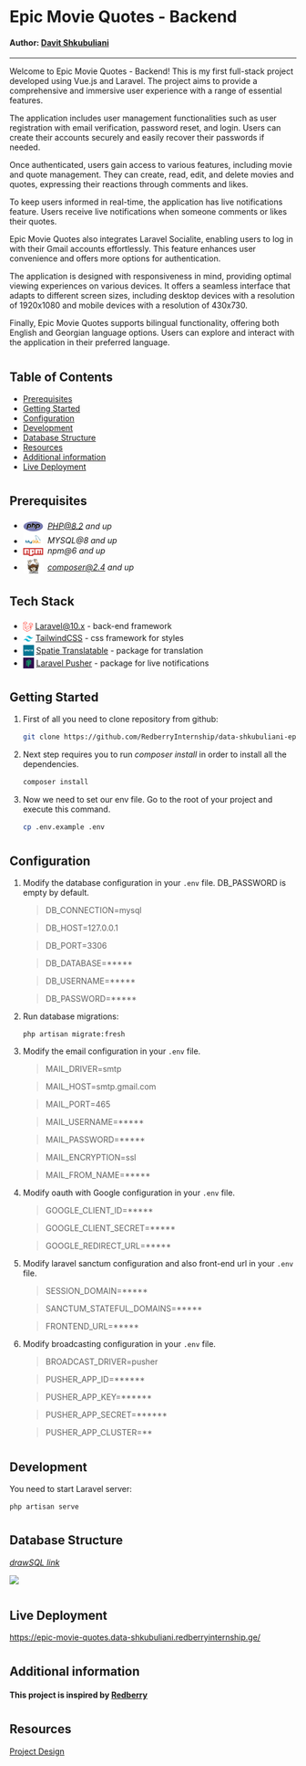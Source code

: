 # Epic Movie Quotes - Backend
#### Author: [Davit Shkubuliani](https://www.linkedin.com/in/davit-shkubuliani/)

---

Welcome to Epic Movie Quotes - Backend! This is my first full-stack project developed using Vue.js and Laravel.
The project aims to provide a comprehensive and immersive user experience with a range of essential features.

The application includes user management functionalities such as user registration with email verification, password reset, and login.
Users can create their accounts securely and easily recover their passwords if needed.

Once authenticated, users gain access to various features, including movie and quote management.
They can create, read, edit, and delete movies and quotes, expressing their reactions through comments and likes.

To keep users informed in real-time, the application has live notifications feature. Users receive live notifications when someone comments or likes their quotes.

Epic Movie Quotes also integrates Laravel Socialite, enabling users to log in with their Gmail accounts effortlessly.
This feature enhances user convenience and offers more options for authentication.

The application is designed with responsiveness in mind, providing optimal viewing experiences on various devices.
It offers a seamless interface that adapts to different screen sizes, including desktop devices with a resolution of 1920x1080 and mobile devices with a resolution of 430x730.

Finally, Epic Movie Quotes supports bilingual functionality, offering both English and Georgian language options.
Users can explore and interact with the application in their preferred language.

#
## Table of Contents

* [Prerequisites](#prerequisites)
* [Getting Started](#getting-started)
* [Configuration](#configuration)
* [Development](#development)
* [Database Structure](#database-structure)
* [Resources](#resources)
* [Additional information](#additional-information)
* [Live Deployment](#live-deployment)


#
## Prerequisites

* <img src="public/readme/assets/php.svg" width="35" style="position: relative; top: 5px" />&nbsp;&nbsp;*PHP@8.2 and up*
* <img src="public/readme/assets/mysql.png" width="35" style="position: relative; top: 4px" />&nbsp;&nbsp;*MYSQL@8 and up*
* <img src="public/readme/assets/npm.png" width="35" style="position: relative; top: 4px" />&nbsp;&nbsp;*npm@6 and up*
* <img src="public/readme/assets/composer.png" width="35" style="position: relative; top: 6px" />&nbsp;&nbsp;*composer@2.4 and up*


#

## Tech Stack
- <img src="public/readme/assets/laravel.png" height="18" style="position: relative; top: 5px" />&nbsp;[Laravel@10.x](https://laravel.com/docs/10.x) - back-end framework
- <img src="public/readme/assets/tailwind.png" height="18" style="position: relative; top: 5px" />&nbsp;[TailwindCSS](https://tailwindcss.com/) - css framework for styles
- <img src="public/readme/assets/spatie.png" height="19" style="position: relative; top: 4px" />&nbsp;[Spatie Translatable](https://github.com/spatie/laravel-translatable) - package for translation
- <img src="public/readme/assets/pusher.jpg" height="19" style="position: relative; top: 4px" />&nbsp;[Laravel Pusher](https://swagger.io/docs/open-source-tools/swagger-ui/usage/installation/) - package for live notifications

#
## Getting Started
1. First of all you need to clone repository from github:
    ```sh
    git clone https://github.com/RedberryInternship/data-shkubuliani-epic-movie-quotes-api.git
    ```

2. Next step requires you to run *composer install* in order to install all the dependencies.
    ```sh
    composer install
    ```

3. Now we need to set our env file. Go to the root of your project and execute this command.
    ```sh
    cp .env.example .env
    ```


#
## Configuration

1. Modify the database configuration in your `.env` file. DB_PASSWORD is empty by default.
   >DB_CONNECTION=mysql

   >DB_HOST=127.0.0.1

   >DB_PORT=3306

   >DB_DATABASE=*****

   >DB_USERNAME=*****

   >DB_PASSWORD=*****

2. Run database migrations:
    ```shell
    php artisan migrate:fresh
    ```

3. Modify the email configuration in your `.env` file.
   >MAIL_DRIVER=smtp

   >MAIL_HOST=smtp.gmail.com

   >MAIL_PORT=465

   >MAIL_USERNAME=*****

   >MAIL_PASSWORD=*****

   >MAIL_ENCRYPTION=ssl

   >MAIL_FROM_NAME=*****

4. Modify oauth with Google configuration in your `.env` file.
   >GOOGLE_CLIENT_ID=*****

   >GOOGLE_CLIENT_SECRET=*****

   >GOOGLE_REDIRECT_URL=*****

5. Modify laravel sanctum configuration and also front-end url in your `.env` file.
   >SESSION_DOMAIN=*****

   >SANCTUM_STATEFUL_DOMAINS=*****

   >FRONTEND_URL=*****

6. Modify broadcasting configuration in your `.env` file.
   >BROADCAST_DRIVER=pusher

   >PUSHER_APP_ID=******

   >PUSHER_APP_KEY=******

   >PUSHER_APP_SECRET=******

   >PUSHER_APP_CLUSTER=**

#
## Development

You need to start Laravel server:

```shell
php artisan serve
```


#
## Database Structure
[*drawSQL link*](https://drawsql.app/teams/datas-team/diagrams/epic-movie-quotes)

![](../epic-movie-quotes-back/public/readme/assets/drawSQL-epic-movie-quotes.png)


#
## Live Deployment

https://epic-movie-quotes.data-shkubuliani.redberryinternship.ge/

#
## Additional information
#### This project is inspired by [Redberry](https://redberry.international/)

#
## Resources
[Project Design](https://www.figma.com/file/5uMXCg3itJwpzh9cVIK3hA/Movie-Quotes-Bootcamp-assignment?type=design&node-id=0-1&mode=design&t=mRwkH2ZrQLIlxnQT-0)
